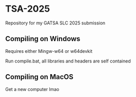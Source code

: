 # TSA-2025
Repository for my GATSA SLC 2025 submission

## Compiling on Windows
Requires either Mingw-w64 or w64devkit

Run compile.bat, all libraries and headers are self contained

## Compiling on MacOS
Get a new computer lmao
